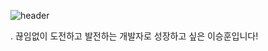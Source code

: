 <!---
leesh1997/leesh1997 is a ✨ special ✨ repository because its `README.md` (this file) appears on your GitHub profile.
You can click the Preview link to take a look at your changes.
--->
![header](https://capsule-render.vercel.app/api?type=wave&color=auto&height=300&section=header&text=안녕하세요!%20&fontSize=90)

.
끊임없이 도전하고 발전하는 개발자로 성장하고 싶은 이승훈입니다!
